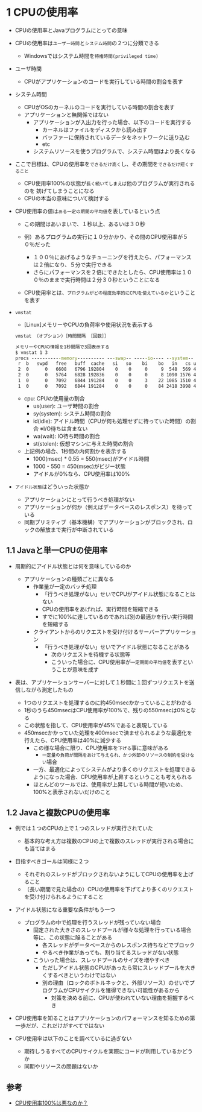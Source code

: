 # 1 CPUの使用率

* CPUの使用率とJavaプログラムにとっての意味

* CPUの使用率は`ユーザー時間`と`システム時間`の２つに分類できる
  * Windowsではシステム時間を`特権時間(privileged time)`

* ユーザ時間
  * CPUがアプリケーションのコードを実行している時間の割合を表す

* システム時間
  * CPUがOSのカーネルのコードを実行している時間の割合を表す
  * アプリケーションと無関係ではない
    * アプリケーションが入出力を行った場合、以下のコードを実行する
      * カーネルはファイルをディスクから読み出す
      * バッファーに保持されているデータをネットワークに送り込む
      * etc
    * システムリソースを使うプログラムで、システム時間はより長くなる

* ここで目標は、CPUの使用率を`できるだけ高く`し、その期間を`できるだけ短くすること`
  * CPU使用率100%の状態が`長く続いてしまえば`他のプログラムが実行されるのを
  妨げてしまうことになる
  * CPUの本当の意味について検討する

* CPU使用率の値は`ある一定の期間の平均値`を表しているという点
  * この期間はあいまいで、１秒以上、あるいは３０秒

  * 例）あるプログラムの実行に１０分かかり、その間のCPU使用率が５０％だった
    * １００％にあげるようなチューニングを行えたら、パフォーマンスは２倍になり、５分で実行できる
    * さらにパフォーマンスを２倍にできたとしたら、CPU使用率は１００％のままで実行時間は２分３０秒ということになる
  * CPU使用率とは、`プログラムがどの程度効率的にCPUを使えているか`ということを表す

* `vmstat`
  * [Linux]メモリーやCPUの負荷率や使用状況を表示する
  ``` cmd
  vmstat （オプション）［時間間隔 ［回数］］
  ```
  ``` cmd
  メモリーやCPUの情報を1秒間隔で3回表示する
  $ vmstat 1 3 
  procs -----------memory---------- ---swap-- -----io---- --system-- -----cpu------
   r  b   swpd   free   buff  cache   si   so    bi    bo   in   cs us sy id wa st
   2  0      0   6608   6796 192804    0    0     0     9  548  569 41  3 55  0  0
   2  0      0   5764   6828 192836    0    0     0     8 1090 1576 43  3 54  0  0
   1  0      0   7092   6844 191284    0    0     3    22 1085 1510 42  3 55  0  0
   1  0      0   7092   6844 191284    0    0     0    84 2418 3998 43  2 55  0  0
  ```
  * cpu: CPUの使用量の割合
    * us(user): ユーザ時間の割合
    * sy(system): システム時間の割合
    * id(idle): アイドル時間（CPUが何も処理せずに待っていた時間）の割合 ※I/O待ちは含まない
    * wa(wait): IO待ち時間の割合
    * st(stolen): 仮想マシンに与えた時間の割合
  * 上記例の場合、1秒間の内何割かを表示する
    * 1000(msec) * 0.55 = 550(msec)がアイドル時間
    * 1000 - 550 = 450(msec)がビジー状態
    * アイドルが0%なら、CPU使用率は100%

* `アイドル状態`はどういった状態か
  * アプリケーションにとって行うべき処理がない
  * アプリケーションが何か（例えばデータベースのレスポンス）を待っている
  * 同期プリミティブ（基本機構）でアプリケーションがブロックされ、ロックの解放まで実行が中断されている

## 1.1 Javaと単一CPUの使用率

* 周期的にアイドル状態とは何を意味しているのか
  * アプリケーションの種類ごとに異なる
    * 作業量が一定のバッチ処理
      * 「行うべき処理がない」せいでCPUがアイドル状態になることはない
      * CPUの使用率をあげれば、実行時間を短縮できる
      * すでに100%に達しているのであれば別の最適かを行い実行時間を短縮する
    * クライアントからのリクエストを受け付けるサーバーアプリケーション
      * 「行うべき処理がない」せいでアイドル状態になることがある
        * 次のリクエストを待機する状態等
        * こういった場合に、CPU使用率が`一定期間の平均値`を表すということが意味を成す

* 表は、アプリケーションサーバーに対して１秒間に１回ずつリクエストを送信しながら測定したもの
  * 1つのリクエストを処理するのに約450msecかかっていることがわかる
  * 1秒のうち450msecはCPU使用率が100%で、残りの550msecは0%となる
  * この状態を指して、CPU使用率が45%であると表現している
  * 450msecかかっていた処理を400msecで済ませられるような最適化を行えたら、CPU使用率は40%に減少する
    * この様な場合に限り、CPU使用率を`下げる`事に意味がある
      * `一定量の負荷が間隔をあけて与えられ、かつ外部のリソースの制約を受けない`場合
    * 一方、最適化によってシステムがより多くのリクエストを処理できるようになった場合、CPU使用率が上昇するということも考えられる
    * ほとんどのツールでは、使用率が上昇している時間が短いため、100%と表示されないだけのこと

## 1.2 Javaと複数CPUの使用率

* 例では１つのCPUの上で１つのスレッドが実行されていた
  * 基本的な考え方は複数のCPUの上で複数のスレッドが実行される場合にも当てはまる

* 目指すべきゴールは同様に２つ
  * それぞれのスレッドがブロックされないようにしてCPUの使用率を上げること
  * （長い期間で見た場合の）CPUの使用率を下げてより多くのリクエストを受け付けられるようにすること

* アイドル状態になる重要な条件がもう一つ
  * プログラムの中で処理を行うスレッドが残っていない場合
    * 固定された大きさのスレッドプールが様々な処理を行っている場合等に、この状態に陥ることがある
      * 各スレッドがデータベースからのレスポンス待ちなどでブロック
      * やるべき作業があっても、割り当てるスレッドがない状態
    * こういった場合は、スレッドプールのサイズを増やすべき
      * ただしアイドル状態のCPUがあったら常にスレッドプールを大きくするべきというわけではない
      * 別の理由（ロックのボトルネックと、外部リソース）のせいでプログラムがCPUサイクルを獲得できない可能性があるから
        * 対策を決める前に、CPUが使われていない理由を把握するべき

* CPU使用率を知ることはアプリケーションのパフォーマンスを知るための第一歩だが、これだけがすべてではない

* CPU使用率は以下のことを調べているに過ぎない
  * 期待しうるすべてのCPUサイクルを実際にコードが利用しているかどうか
  * 同期やリソースの問題はないか

## 参考

* [CPU使用率100%は悪なのか？](https://qiita.com/zd6ir7/items/2cb39f55f3b15af79f6f)